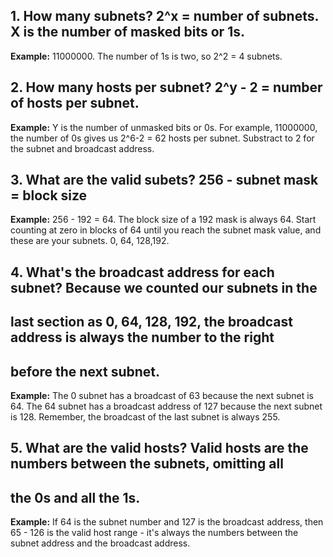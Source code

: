 ## 1. How many subnets? 2^x = number of subnets. X is the number of masked bits or 1s.
**Example:** 11000000. The number of 1s is two, so 2^2 = 4 subnets.

## 2. How many hosts per subnet? 2^y - 2 = number of hosts per subnet.
**Example:** Y is the number of unmasked bits or 0s. For example, 11000000, the number
of 0s gives us 2^6-2 = 62 hosts per subnet. Substract to 2 for the subnet
and broadcast address.

## 3. What are the valid subets? 256 - subnet mask = block size
**Example:** 256 - 192 = 64. The block size of a 192 mask is always 64. Start
counting at zero in blocks of 64 until you reach the subnet mask value, and these
are your subnets. 0, 64, 128,192.

## 4. What's the broadcast address for each subnet? Because we counted our subnets in the 
## last section as 0, 64, 128, 192, the broadcast address is always the number to the right
## before the next subnet.
**Example:** The 0 subnet has a broadcast of 63 because the next subnet is 64. The 64 subnet 
has a broadcast address of 127 because the next subnet is 128. Remember, the broadcast of the
last subnet is always 255.

## 5. What are the valid hosts? Valid hosts are the numbers between the subnets, omitting all
## the 0s and all the 1s. 
**Example:** If 64 is the subnet number and 127 is the broadcast address, then 65 - 126 is the
valid host range - it's always the numbers between the subnet address and the broadcast address.
